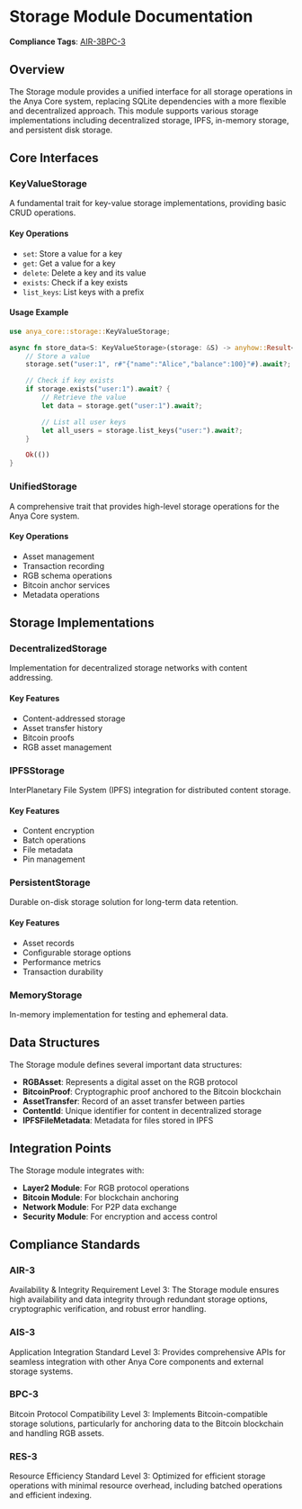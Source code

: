 # Storage Module Documentation

**Compliance Tags**: [AIR-3][AIS-3][BPC-3][RES-3]

[AIS-3]: #ais-3 "Application Integration Standard Level 3"
[RES-3]: #res-3 "Resource Efficiency Standard Level 3"

## Overview

The Storage module provides a unified interface for all storage operations in the Anya Core system, replacing SQLite dependencies with a more flexible and decentralized approach. This module supports various storage implementations including decentralized storage, IPFS, in-memory storage, and persistent disk storage.

## Core Interfaces

### KeyValueStorage

A fundamental trait for key-value storage implementations, providing basic CRUD operations.

#### Key Operations

- `set`: Store a value for a key
- `get`: Get a value for a key
- `delete`: Delete a key and its value
- `exists`: Check if a key exists
- `list_keys`: List keys with a prefix

#### Usage Example

```rust
use anya_core::storage::KeyValueStorage;

async fn store_data<S: KeyValueStorage>(storage: &S) -> anyhow::Result<()> {
    // Store a value
    storage.set("user:1", r#"{"name":"Alice","balance":100}"#).await?;

    // Check if key exists
    if storage.exists("user:1").await? {
        // Retrieve the value
        let data = storage.get("user:1").await?;

        // List all user keys
        let all_users = storage.list_keys("user:").await?;
    }

    Ok(())
}
```

### UnifiedStorage

A comprehensive trait that provides high-level storage operations for the Anya Core system.

#### Key Operations

- Asset management
- Transaction recording
- RGB schema operations
- Bitcoin anchor services
- Metadata operations

## Storage Implementations

### DecentralizedStorage

Implementation for decentralized storage networks with content addressing.

#### Key Features

- Content-addressed storage
- Asset transfer history
- Bitcoin proofs
- RGB asset management

### IPFSStorage

InterPlanetary File System (IPFS) integration for distributed content storage.

#### Key Features

- Content encryption
- Batch operations
- File metadata
- Pin management

### PersistentStorage

Durable on-disk storage solution for long-term data retention.

#### Key Features

- Asset records
- Configurable storage options
- Performance metrics
- Transaction durability

### MemoryStorage

In-memory implementation for testing and ephemeral data.

## Data Structures

The Storage module defines several important data structures:

- **RGBAsset**: Represents a digital asset on the RGB protocol
- **BitcoinProof**: Cryptographic proof anchored to the Bitcoin blockchain
- **AssetTransfer**: Record of an asset transfer between parties
- **ContentId**: Unique identifier for content in decentralized storage
- **IPFSFileMetadata**: Metadata for files stored in IPFS

## Integration Points

The Storage module integrates with:

- **Layer2 Module**: For RGB protocol operations
- **Bitcoin Module**: For blockchain anchoring
- **Network Module**: For P2P data exchange
- **Security Module**: For encryption and access control

## Compliance Standards

### AIR-3

Availability & Integrity Requirement Level 3: The Storage module ensures high availability and data integrity through redundant storage options, cryptographic verification, and robust error handling.

### AIS-3

Application Integration Standard Level 3: Provides comprehensive APIs for seamless integration with other Anya Core components and external storage systems.

### BPC-3

Bitcoin Protocol Compatibility Level 3: Implements Bitcoin-compatible storage solutions, particularly for anchoring data to the Bitcoin blockchain and handling RGB assets.

### RES-3

Resource Efficiency Standard Level 3: Optimized for efficient storage operations with minimal resource overhead, including batched operations and efficient indexing.
